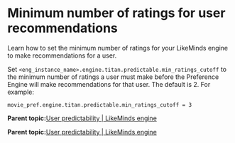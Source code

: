 # Minimum number of ratings for user recommendations

Learn how to set the minimum number of ratings for your LikeMinds engine to make recommendations for a user.

Set `<eng_instance_name>.engine.titan.predictable.min_ratings_cutoff` to the minimum number of ratings a user must make before the Preference Engine will make recommendations for that user. The default is 2. For example:

```
movie_pref.engine.titan.predictable.min_ratings_cutoff = 3
```

**Parent topic:**[User predictability \| LikeMinds engine](../pzn/pzn_user_predictablity_main.md)

**Parent topic:**[User predictability \| LikeMinds engine](../pzn/pzn_user_predictablity_main.md)

